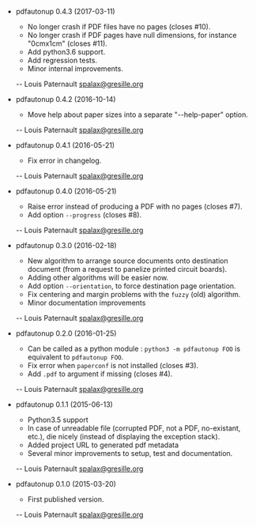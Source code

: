 * pdfautonup 0.4.3 (2017-03-11)

    * No longer crash if PDF files have no pages (closes #10).
    * No longer crash if PDF pages have null dimensions, for instance "0cmx1cm" (closes #11).
    * Add python3.6 support.
    * Add regression tests.
    * Minor internal improvements.

    -- Louis Paternault <spalax@gresille.org>

* pdfautonup 0.4.2 (2016-10-14)

    * Move help about paper sizes into a separate "--help-paper" option.

    -- Louis Paternault <spalax@gresille.org>

* pdfautonup 0.4.1 (2016-05-21)

    * Fix error in changelog.

    -- Louis Paternault <spalax@gresille.org>

* pdfautonup 0.4.0 (2016-05-21)

    * Raise error instead of producing a PDF with no pages (closes #7).
    * Add option `--progress` (closes #8).

    -- Louis Paternault <spalax@gresille.org>

* pdfautonup 0.3.0 (2016-02-18)

    * New algorithm to arrange source documents onto destination document (from a request to panelize printed circuit boards).
    * Adding other algorithms will be easier now.
    * Add option `--orientation`, to force destination page orientation.
    * Fix centering and margin problems with the `fuzzy` (old) algorithm.
    * Minor documentation improvements

    -- Louis Paternault <spalax@gresille.org>

* pdfautonup 0.2.0 (2016-01-25)

    * Can be called as a python module : `python3 -m pdfautonup FOO` is equivalent to `pdfautonup FOO`.
    * Fix error when `paperconf` is not installed (closes #3).
    * Add `.pdf` to argument if missing (closes #4).

    -- Louis Paternault <spalax@gresille.org>

* pdfautonup 0.1.1 (2015-06-13)

    * Python3.5 support
    * In case of unreadable file (corrupted PDF, not a PDF, no-existant, etc.),
      die nicely (instead of displaying the exception stack).
    * Added project URL to generated pdf metadata
    * Several minor improvements to setup, test and documentation.

    -- Louis Paternault <spalax@gresille.org>

* pdfautonup 0.1.0 (2015-03-20)

    * First published version.

    -- Louis Paternault <spalax@gresille.org>
